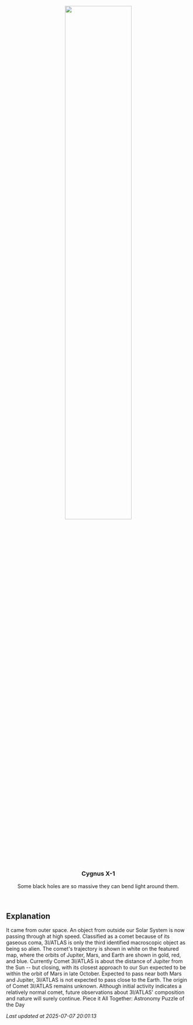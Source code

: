 <p align='center'>
    <img src='https://apod.nasa.gov/apod/image/2507/Interstellar3I_nasa_1080.jpg' width='60%' />
    <h3 align="center">Cygnus X-1</h3>
    <p align="center">Some black holes are so massive they can bend light around them.</p>
</p>
<br/>

Explanation
--
It came from outer space.  An object from outside our Solar System is now passing through at high speed. Classified as a comet because of its gaseous coma, 3I/ATLAS is only the third identified macroscopic object as being so alien. The comet's trajectory is shown in white on the featured map, where the orbits of Jupiter, Mars, and Earth are shown in gold, red, and blue. Currently Comet 3I/ATLAS is about the distance of Jupiter from the Sun -- but closing, with its closest approach to our Sun expected to be within the orbit of Mars in late October. Expected to pass near both Mars and Jupiter, 3I/ATLAS is not expected to pass close to the Earth.  The origin of Comet 3I/ATLAS remains unknown. Although initial activity indicates a relatively normal comet, future observations about 3I/ATLAS' composition and nature will surely continue.   Piece it All Together: Astronomy Puzzle of the Day


*Last updated at 2025-07-07 20:01:13*
